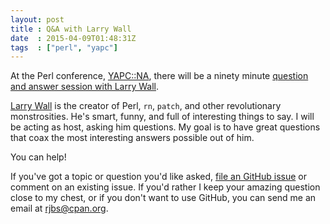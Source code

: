 ```yaml
---
layout: post
title : Q&A with Larry Wall
date  : 2015-04-09T01:48:31Z
tags  : ["perl", "yapc"]
---
```

At the Perl conference, [YAPC::NA](http://yapcna.org/), there will be a ninety
minute [question and answer session with Larry
Wall](http://www.yapcna.org/yn2015/event/1693).

[Larry Wall](https://en.wikipedia.org/wiki/Larry_Wall) is the creator of Perl,
`rn`, `patch`, and other revolutionary monstrosities.  He's smart, funny, and
full of interesting things to say.  I will be acting as host, asking him
questions.  My goal is to have great questions that coax the most interesting
answers possible out of him.

You can help!

If you've got a topic or question you'd like asked, [file an GitHub
issue](https://github.com/rjbs/QA-LarryWall/issues) or comment on an existing
issue.  If you'd rather I keep your amazing question close to my chest, or if
you don't want to use GitHub, you can send me an email at rjbs@cpan.org.


